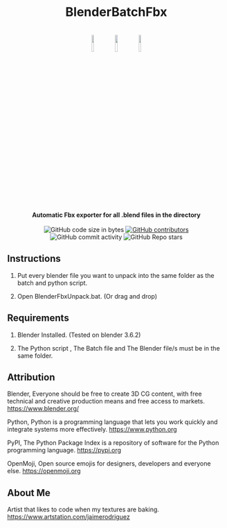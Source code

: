 <h1 align="center">BlenderBatchFbx</h1>

<br />

<div align="center">

<img src="https://github.com/jaime-rodriguez-art/BlenderBatchFbx/blob/main/images/robot.svg" width=10% height=10%>
<img src="https://github.com/jaime-rodriguez-art/BlenderBatchFbx/blob/main/images/dodo.svg" width=10% height=10%>
<img src="https://github.com/jaime-rodriguez-art/BlenderBatchFbx/blob/main/images/robot.svg" width=10% height=10%>

</div>

<br />

<div align="center">
  <strong>Automatic Fbx exporter for all .blend files in the directory</strong>
</div>

<br />

<div align="center">
  <img alt="GitHub code size in bytes" src="https://img.shields.io/github/languages/code-size/jaime-rodriguez-art/BlenderBatchFbx">
  <a href="https://github.com/jaime-rodriguez-art/BlenderBatchFbx/graphs/contributors"><img alt="GitHub contributors" src="https://img.shields.io/github/contributors/jaime-rodriguez-art/BlenderBatchFbx"></a>
  <img alt="GitHub commit activity" src="https://img.shields.io/github/commit-activity/m/jaime-rodriguez-art/BlenderBatchFbx">
  <img alt="GitHub Repo stars" src="https://img.shields.io/github/stars/jaime-rodriguez-art/BlenderBatchFbx">
</div>

## Instructions

1. Put every blender file you want to unpack into the same folder as the batch and python script.

2. Open BlenderFbxUnpack.bat. (Or drag and drop)
   
## Requirements

1. Blender Installed. (Tested on blender 3.6.2)

2. The Python script , The Batch file and The Blender file/s must be in the same folder.

## Attribution

Blender, Everyone should be free to create 3D CG content, with free technical and creative production means and free access to markets. https://www.blender.org/

Python, Python is a programming language that lets you work quickly
and integrate systems more effectively. https://www.python.org

PyPI, The Python Package Index is a repository of software for the Python programming language. https://pypi.org

OpenMoji, Open source emojis for designers, developers and everyone else. https://openmoji.org

## About Me

Artist that likes to code when my textures are baking. https://www.artstation.com/jaimerodriguez 
